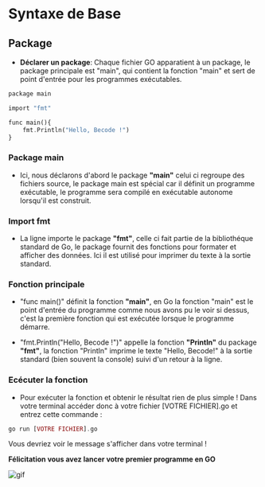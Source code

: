 # Syntaxe de Base

## Package

- **Déclarer un package**: Chaque fichier GO apparatient à un package, le package principale est "main", qui contient la fonction "main" et sert de point d'entrée pour les programmes exécutables.

```php
package main

import "fmt"

func main(){
    fmt.Println("Hello, Becode !")
}
```
### Package main 
 - Ici, nous déclarons d'abord le package **"main"** celui ci regroupe des fichiers source, le package main est spécial car il définit un programme exécutable, le programme sera compilé en exécutable autonome lorsqu'il est construit.

### Import fmt
- La ligne importe le package **"fmt"**, celle ci fait partie de la bibliothéque standard de Go, le package fournit des fonctions pour formater et afficher des données. Ici il est utilisé pour imprimer du texte à la sortie standard.

### Fonction principale
- "func main()" définit la fonction **"main"**, en Go la fonction "main" est le point d'entrée du programme comme nous avons pu le voir si dessus, c'est la première fonction qui est exécutée lorsque le programme démarre.

- "fmt.Println("Hello, Becode !")" appelle la fonction **"Println"** du package **"fmt"**, la fonction "Println" imprime le texte "Hello, Becode!" à la sortie standard (bien souvent la console) suivi d'un retour à la ligne.

### Ecécuter la fonction
- Pour exécuter la fonction et obtenir le résultat rien de plus simple ! Dans votre terminal accéder donc à votre fichier [VOTRE FICHIER].go et entrez cette commande : 
```php
go run [VOTRE FICHIER].go
```
Vous devriez voir le message s'afficher dans votre terminal !

**Félicitation vous avez lancer votre premier programme en GO**


![gif](https://media2.giphy.com/media/1xVbRS6j52YSzp9P7N/200.webp?cid=790b76118ueaexguw6wn1d8qa1yfqw82sz48pieivlz7oinz&ep=v1_gifs_search&rid=200.webp&ct=g)